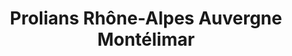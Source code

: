---
title: "Prolians Rhône-Alpes Auvergne Montélimar"
url: /montelimar/prolians-rhone-alpes-auvergne-montelimar/
shop: matériel informatique
---